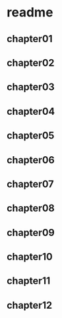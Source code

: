# readme

## chapter01

## chapter02

## chapter03

## chapter04

## chapter05

## chapter06

## chapter07

## chapter08

## chapter09

## chapter10

## chapter11

## chapter12
